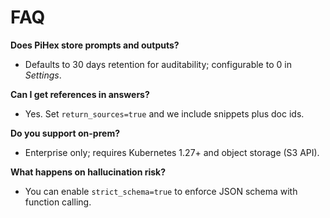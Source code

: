 # FAQ

**Does PiHex store prompts and outputs?**  
- Defaults to 30 days retention for auditability; configurable to 0 in *Settings*.

**Can I get references in answers?**  
- Yes. Set `return_sources=true` and we include snippets plus doc ids.

**Do you support on-prem?**  
- Enterprise only; requires Kubernetes 1.27+ and object storage (S3 API).

**What happens on hallucination risk?**  
- You can enable `strict_schema=true` to enforce JSON schema with function calling.
